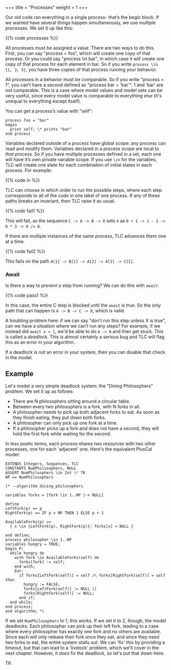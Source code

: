 +++
title = "Processes"
weight = 1
+++

Our old code ran everything in a single process- that’s the begin block. If we wanted have several things happen simultaneously, we use multiple processes. We set it up like this:

{{% code processes %}}

All processes must be assigned a value. There are two ways to do this. First, you can say "process = foo", which will create one copy of that process. Or you could say "process \in bar", in which case it will create one copy of that process for each element in bar. So if you write `process \in {1, 3, 5}`, you have three copies of that process running your behavior. 

All processes in a behavior must be comparable. So if you write "process = 1", you can’t have a second defined as "process bar = ‘bar’". 1 and ‘bar’ are not comparable. This is a case where model values and model sets can be very useful, since every model value is comparable to everything else (it's unequal to everything except itself).

You can get a process’s value with "self":

```tla
process foo = "bar"
begin
  print self; \* prints "bar"
end process
```

Variables declared outside of a process have global scope: any process can read and modify them. Variables declared in a process scope are local to _that process_. So if you have multiple processes defined in a set, each one will have it’s own private variable scope. If you use `\in` for the variables, TLC will create one state for each combination of initial states in each process. For example:

{{% code in %}}

TLC can choose in which order to run the possible steps, where each step corresponds to all of the code in one label of one process. If any of these paths breaks an invariant, then TLC raise it as usual.

{{% code fail1 %}}

This will fail, as the sequence `C -> A -> B -> D` sets x as `0 + 1 -> 1 - 1 -> 0 * 3 -> 0 /= 0`.

If there are multiple instances of the same process, TLC advances them one at a time.

{{% code fail2 %}}

This fails on the path `A[1] -> B[1] -> A[2] -> A[3] -> C[1]`.

### Await

Is there a way to prevent a step from running? We can do this with `await`:

{{% code pass1 %}}

In this case, the entire C step is blocked until the `await` is true. So the only path that can happen is `A -> B -> C -> D`, which is valid.

A troubling problem here: if we can say "don’t run this step unless X is true", can we have a situation where we can’t run any steps? For example, if we instead did `await x > 1`, we'd be able to do `A -> B` and then get stuck. This is called a _deadlock_. This is almost certainly a serious bug and TLC will flag this as an error in your algorithm.

If a deadlock is _not_ an error in your system, then you can disable that check in the model.

## Example

Let's model a very simple deadlock system: the "Dining Philosophers" problem. We set it up as follows:

* There are N philosophers sitting around a circular table.
* Between every two philosophers is a fork, with N forks in all.
* A philosopher needs to pick up both adjacent forks to eat. As soon as they finish eating, they put down both forks.
* A philosopher can only pick up one fork at a time.
* If a philosopher picks up a fork and does not have a second, they will hold the first fork while waiting for the second.

In less poetic terms, each process shares two resources with two other processes, one for each 'adjacent' one. Here's the equivalent PlusCal model:

```tla
EXTENDS Integers, Sequences, TLC
CONSTANTS NumPhilosophers, NULL
ASSERT NumPhilosphers \in Int \* TK
NP == NumPhilosophers

(* --algorithm dining_philosophers

variables forks = [fork \in 1..NP |-> NULL]

define
LeftFork(p) == p
RightFork(p) == IF p = NP THEN 1 ELSE p + 1

AvailableForks(p) ==
  { x \in {LeftFork(p), RightFork(p)}: forks[x] = NULL }

end define;
process philosopher \in 1..NP
variables hungry = TRUE;
begin P:
  while hungry do
    with fork \in AvailableForks(self) do
      forks[fork] := self;
    end with;
    Eat:
      if forks[LeftFork(self)] = self /\ forks[RightFork(self)] = self then
        hungry := FALSE;
        forks[LeftFork(self)] := NULL ||
        forks[RightFork(self)] := NULL;
      end if;
  end while;
end process;
end algorithm; *)
```

If we set `NumPhilosophers` to 1, this works. If we set it to 2, though, the model deadlocks. Each philosopher can pick up their left fork, leading to a case where every philosopher has exactly one fork and no others are available. Since each will only release their fork once they eat, and since they need two forks to eat, the entire system stalls out. We can 'fix' this by providing a timeout, but that can lead to a 'livelock' problem, which we'll cover in the next chapter. However, it _does_ fix the deadlock, so let's put that down here:

TK